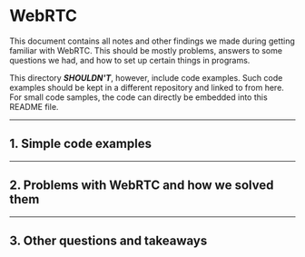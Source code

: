 # WebRTC

This document contains all notes and other findings we made during getting
familiar with WebRTC. This should be mostly problems, answers to some questions
we had, and how to set up certain things in programs.

This directory _**SHOULDN'T**_, however, include code examples. Such code
examples should be kept in a different repository and linked to from here. For
small code samples, the code can directly be embedded into this README file.

---

## 1. Simple code examples

---

## 2. Problems with WebRTC and how we solved them

---

## 3. Other questions and takeaways
